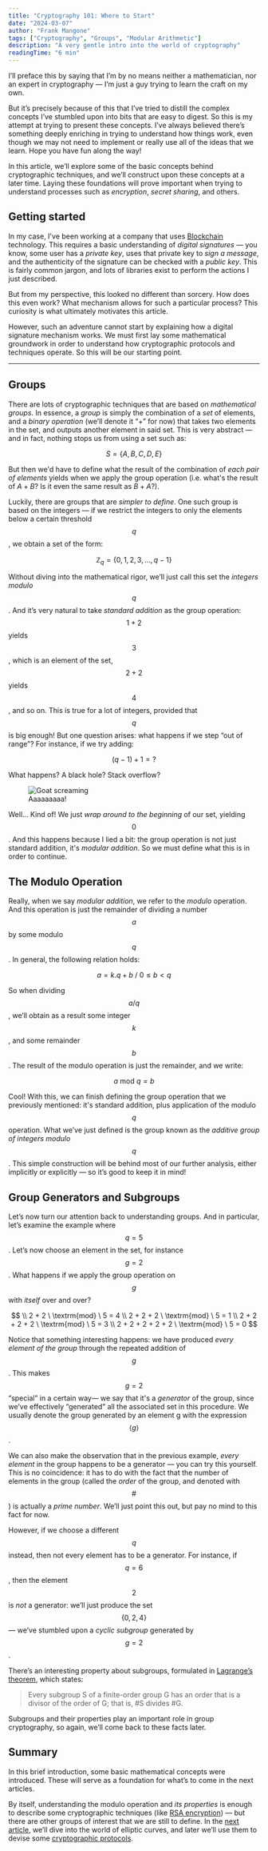 ```yaml
---
title: "Cryptography 101: Where to Start"
date: "2024-03-07"
author: "Frank Mangone"
tags: ["Cryptography", "Groups", "Modular Arithmetic"]
description: "A very gentle intro into the world of cryptography"
readingTime: "6 min"
---
```


I’ll preface this by saying that I’m by no means neither a mathematician, nor an expert in cryptography — I’m just a guy trying to learn the craft on my own.

But it’s precisely because of this that I’ve tried to distill the complex concepts I’ve stumbled upon into bits that are easy to digest. So this is my attempt at trying to present these concepts. I’ve always believed there’s something deeply enriching in trying to understand how things work, even though we may not need to implement or really use all of the ideas that we learn. Hope you have fun along the way!

In this article, we’ll explore some of the basic concepts behind cryptographic techniques, and we’ll construct upon these concepts at a later time. Laying these foundations will prove important when trying to understand processes such as _encryption_, _secret sharing_, and others.

## Getting started

In my case, I've been working at a company that uses [Blockchain](/en/blog/blockchain-101/how-it-all-began) technology. This requires a basic understanding of _digital signatures_ — you know, some user has a _private key_, uses that private key to _sign a message_, and the authenticity of the signature can be checked with a _public key_. This is fairly common jargon, and lots of libraries exist to perform the actions I just described.

But from my perspective, this looked no different than sorcery. How does this even work? What mechanism allows for such a particular process? This curiosity is what ultimately motivates this article.

However, such an adventure cannot start by explaining how a digital signature mechanism works. We must first lay some mathematical groundwork in order to understand how cryptographic protocols and techniques operate. So this will be our starting point.

---

## Groups

There are lots of cryptographic techniques that are based on _mathematical groups_. In essence, a _group_ is simply the combination of a _set_ of elements, and a _binary operation_ (we’ll denote it “+” for now) that takes two elements in the set, and outputs another element in said set. This is very abstract — and in fact, nothing stops us from using a set such as:

$$
S = \{A, B, C, D, E\}
$$

But then we'd have to define what the result of the combination of _each pair of elements_ yields when we apply the group operation (i.e. what's the result of $A + B$? Is it even the same result as $B + A$?).

Luckily, there are groups that are _simpler to define_. One such group is based on the integers — if we restrict the integers to only the elements below a certain threshold $$q$$, we obtain a set of the form:

$$
\mathbb{Z}_q = \{0, 1, 2, 3, ..., q-1\}
$$

Without diving into the mathematical rigor, we’ll just call this set the _integers modulo_ $$q$$. And it’s very natural to take _standard addition_ as the group operation: $$1 + 2$$ yields $$3$$, which is an element of the set, $$2 + 2$$ yields $$4$$, and so on. This is true for a lot of integers, provided that $$q$$ is big enough! But one question arises: what happens if we step “out of range”? For instance, if we try adding:

$$
(q-1) + 1 = ?
$$

What happens? A black hole? Stack overflow?

<figure className="my-8">
  <img 
    src="/images/cryptography-101/where-to-start/aaaaa.webp" 
    alt="Goat screaming"
  />
  <figcaption className="text-center text-sm text-gray-500 mt-2">
    Aaaaaaaaa!
  </figcaption>
</figure>

Well... Kind of! We just _wrap around to the beginning_ of our set, yielding $$0$$. And this happens because I lied a bit: the group operation is not just standard addition, it's _modular addition_. So we must define what this is in order to continue.

## The Modulo Operation

Really, when we say _modular addition_, we refer to the _modulo_ operation. And this operation is just the remainder of dividing a number $$a$$ by some modulo $$q$$. In general, the following relation holds:

$$
a = k.q + b \ / \ 0 \leq b < q
$$

So when dividing $$a / q$$, we’ll obtain as a result some integer $$k$$, and some remainder $$b$$. The result of the modulo operation is just the remainder, and we write:

$$
a \ \textrm{mod} \ q = b
$$

Cool! With this, we can finish defining the group operation that we previously mentioned: it's standard addition, plus application of the modulo $$q$$ operation. What we’ve just defined is the group known as the _additive group of integers modulo_ $$q$$. This simple construction will be behind most of our further analysis, either implicitly or explicitly — so it’s good to keep it in mind!

## Group Generators and Subgroups

Let’s now turn our attention back to understanding groups. And in particular, let’s examine the example where $$q = 5$$. Let’s now choose an element in the set, for instance $$g = 2$$. What happens if we apply the group operation on $$g$$ with _itself_ over and over?

$$
\\ 2 + 2 \ \textrm{mod} \ 5 = 4
\\ 2 + 2 + 2 \ \textrm{mod} \ 5 = 1
\\ 2 + 2 + 2 + 2 \ \textrm{mod} \ 5 = 3
\\ 2 + 2 + 2 + 2 + 2 \ \textrm{mod} \ 5 = 0
$$

Notice that something interesting happens: we have produced _every element of the group_ through the repeated addition of $$g$$. This makes $$g = 2$$ “special” in a certain way— we say that it's a _generator_ of the group, since we’ve effectively “generated” all the associated set in this procedure. We usually denote the group generated by an element g with the expression $$\langle g \rangle$$.

We can also make the observation that in the previous example, _every element_ in the group happens to be a generator — you can try this yourself. This is no coincidence: it has to do with the fact that the number of elements in the group (called the _order_ of the group, and denoted with $$\#$$) is actually a _prime number_. We’ll just point this out, but pay no mind to this fact for now.

However, if we choose a different $$q$$ instead, then not every element has to be a generator. For instance, if $$q = 6$$, then the element $$2$$ is _not_ a generator: we’ll just produce the set $$\{ 0, 2, 4 \}$$ — we’ve stumbled upon a _cyclic subgroup_ generated by $$g=2$$.

There’s an interesting property about subgroups, formulated in [Lagrange’s theorem](<https://en.wikipedia.org/wiki/Lagrange%27s_theorem_(group_theory)>), which states:

> Every subgroup S of a finite-order group G has an order that is a divisor of the order of G; that is, #S divides #G.

Subgroups and their properties play an important role in group cryptography, so again, we’ll come back to these facts later.

## Summary

In this brief introduction, some basic mathematical concepts were introduced. These will serve as a foundation for what’s to come in the next articles.

By itself, understanding the modulo operation and _its properties_ is enough to describe some cryptographic techniques (like [RSA encryption](/en/blog/cryptography-101/asides-rsa-explained)) — but there are other groups of interest that we are still to define. In the [next article](/en/blog/cryptography-101/elliptic-curves-somewhat-demystified), we’ll dive into the world of elliptic curves, and later we’ll use them to devise some [cryptographic protocols](/en/blog/cryptography-101/encryption-and-digital-signatures).
